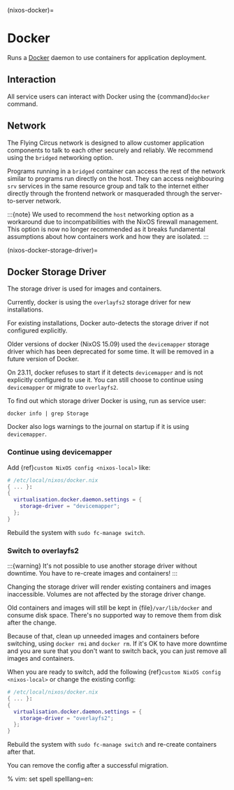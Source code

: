 (nixos-docker)=

# Docker

Runs a [Docker](http://docker.com) daemon to use containers for application
deployment.

## Interaction

All service users can interact with Docker using the {command}`docker` command.

## Network

The Flying Circus network is designed to allow customer application components
to talk to each other securely and reliably. We recommend using the `bridged`
networking option.

Programs running in a `bridged` container can access the rest of the network
similar to programs run directly on the host. They can access neighbouring
`srv` services in the same resource group and talk to the internet either
directly through the frontend network or masqueraded through the
server-to-server network.

:::{note}
We used to recommend the `host` networking option as a workaround due to
incompatibilities with the NixOS firewall management. This option is now no
longer recommended as it breaks fundamental assumptions about how containers
work and how they are isolated.
:::


(nixos-docker-storage-driver)=

## Docker Storage Driver

The storage driver is used for images and containers.

Currently, docker is using the `overlayfs2` storage driver for new installations.

For existing installations, Docker auto-detects the storage driver if not configured explicitly.

Older versions of docker (NixOS 15.09) used the `devicemapper` storage driver which has been deprecated for some time. It will be removed in a future version of Docker.

On 23.11, docker refuses to start if it detects `devicemapper` and is not explicitly configured to use it. You can still choose to continue using `devicemapper` or migrate to `overlayfs2`.

To find out which storage driver Docker is using, run as service user:

```shell
docker info | grep Storage
```

Docker also logs warnings to the journal on startup if it is using `devicemapper`.

### Continue using devicemapper

Add {ref}`custom NixOS config <nixos-local>` like:

```nix
# /etc/local/nixos/docker.nix
{ ... }:
{
  virtualisation.docker.daemon.settings = {
    storage-driver = "devicemapper";
  };
}
```

Rebuild the system with `sudo fc-manage switch`.

### Switch to overlayfs2

:::{warning}
It's not possible to use another storage driver without downtime. You have to re-create images and containers!
:::

Changing the storage driver will render existing containers and images inaccessible.
Volumes are not affected by the storage driver change.

Old containers and images will still be kept in {file}`/var/lib/docker` and consume disk space. There's no supported way to remove them from disk after the change.

Because of that, clean up unneeded images and containers before switching, using `docker rmi` and `docker rm`. If it's OK to have more downtime and you are sure that you don't want to switch back, you can just remove all images and containers.

When you are ready to switch, add the following {ref}`custom NixOS config <nixos-local>` or change the existing config:

```nix
# /etc/local/nixos/docker.nix
{ ... }:
{
  virtualisation.docker.daemon.settings = {
    storage-driver = "overlayfs2";
  };
}
```

Rebuild the system with `sudo fc-manage switch` and re-create containers after that.

You can remove the config after a successful migration.


% vim: set spell spelllang=en:
